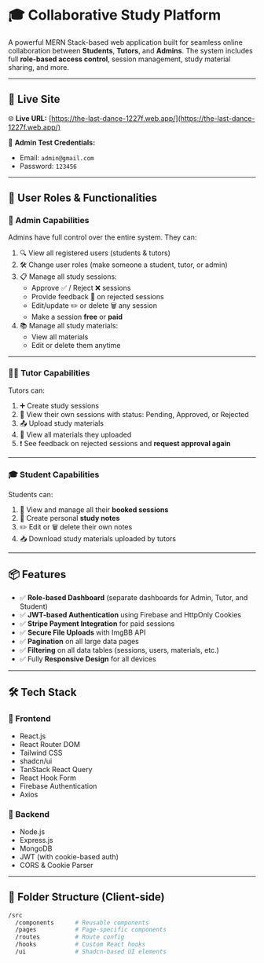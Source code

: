 # 🎓 Collaborative Study Platform

A powerful MERN Stack-based web application built for seamless online collaboration between **Students**, **Tutors**, and **Admins**. The system includes full **role-based access control**, session management, study material sharing, and more.

---

## 🔴 Live Site

🌐 **Live URL:** [https://the-last-dance-1227f.web.app/](https://the-last-dance-1227f.web.app/)

🧪 **Admin Test Credentials:**
- Email: `admin@gmail.com`
- Password: `123456`

---

## 👤 User Roles & Functionalities

### 🔑 Admin Capabilities

Admins have full control over the entire system. They can:

1. 🔍 View all registered users (students & tutors)
2. 🛠️ Change user roles (make someone a student, tutor, or admin)
3. 📋 Manage all study sessions:
   - Approve ✅ / Reject ❌ sessions
   - Provide feedback 💬 on rejected sessions
   - Edit/update ✏️ or delete 🗑️ any session
   - Make a session **free** or **paid**
4. 📚 Manage all study materials:
   - View all materials
   - Edit or delete them anytime

---

### 🧑‍🏫 Tutor Capabilities

Tutors can:

1. ➕ Create study sessions
2. 📄 View their own sessions with status: Pending, Approved, or Rejected
3. 📤 Upload study materials
4. 👀 View all materials they uploaded
5. ❗ See feedback on rejected sessions and **request approval again**

---

### 🎓 Student Capabilities

Students can:

1. 📅 View and manage all their **booked sessions**
2. 📝 Create personal **study notes**
3. ✏️ Edit or 🗑️ delete their own notes
4. 📥 Download study materials uploaded by tutors

---

## 📦 Features

- ✅ **Role-based Dashboard** (separate dashboards for Admin, Tutor, and Student)
- ✅ **JWT-based Authentication** using Firebase and HttpOnly Cookies
- ✅ **Stripe Payment Integration** for paid sessions
- ✅ **Secure File Uploads** with ImgBB API
- ✅ **Pagination** on all large data pages
- ✅ **Filtering** on all data tables (sessions, users, materials, etc.)
- ✅ Fully **Responsive Design** for all devices

---

## 🛠️ Tech Stack

### 🔹 Frontend

- React.js
- React Router DOM
- Tailwind CSS
- shadcn/ui
- TanStack React Query
- React Hook Form
- Firebase Authentication
- Axios

### 🔸 Backend

- Node.js
- Express.js
- MongoDB
- JWT (with cookie-based auth)
- CORS & Cookie Parser

---

## 📁 Folder Structure (Client-side)

```bash
/src
  /components      # Reusable components
  /pages           # Page-specific components
  /routes          # Route config
  /hooks           # Custom React hooks
  /ui              # Shadcn-based UI elements
